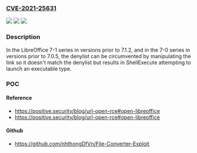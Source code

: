 ### [CVE-2021-25631](https://cve.mitre.org/cgi-bin/cvename.cgi?name=CVE-2021-25631)
![](https://img.shields.io/static/v1?label=Product&message=LibreOffice&color=blue)
![](https://img.shields.io/static/v1?label=Version&message=7.1%3C%207.1.2%20&color=brighgreen)
![](https://img.shields.io/static/v1?label=Vulnerability&message=CWE-184%20Incomplete%20Denylist&color=brighgreen)

### Description

In the LibreOffice 7-1 series in versions prior to 7.1.2, and in the 7-0 series in versions prior to 7.0.5, the denylist can be circumvented by manipulating the link so it doesn't match the denylist but results in ShellExecute attempting to launch an executable type.

### POC

#### Reference
- https://positive.security/blog/url-open-rce#open-libreoffice
- https://positive.security/blog/url-open-rce#open-libreoffice

#### Github
- https://github.com/nhthongDfVn/File-Converter-Exploit

